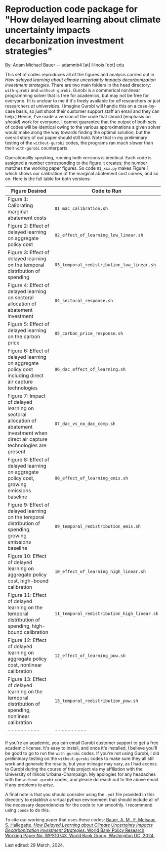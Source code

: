 # Reproduction code package for "How delayed learning about climate uncertainty impacts decarbonization investment strategies"

By: Adam Michael Bauer -- adammb4 [at] illinois [dot] edu

This set of codes reproduces all of the figures and analysis carried out in *How delayed learning about climate uncertainty impacts decarbonization investment strategies*. There are two main folders in the head directory: `with-gurobi` and `without-gurobi`. Gurobi is a commerical nonlinear programming solver that is free for academics, but may not be free for everyone. (It is unclear to me if it's freely available for *all* researchers or just researchers *at universities*. I imagine Gurobi will handle this on a case-by-case basis, so just shoot their customer support staff an email and they can help.) Hence, I've made a version of the code that should (emphasis on *should*) work for everyone. I cannot guarantee that the output of both sets of codes will be identical owing to the various approximations a given solver would make along the way towards finding the optimal solution, but the overall story of our paper should still hold. Note that in my preliminary testing of the `without-gurobi` codes, the programs ran much slower than their `with-gurobi` counterparts. 

Operationallly speaking, running both versions is identical. Each code is assigned a number corresponding to the figure it creates; the number matches the working paper figures. So code `01_xxx.py` makes Figure 1, which shows our calibration of the marginal abatement cost curves, and so on. Here is the full table for both versions:

| Figure Desired | Code to Run |
|----------|----------|
| Figure 1: Calibrating marginal abatement costs | `01_mac_calibration.sh` |
| Figure 2: Effect of delayed learning on aggregate policy cost | `02_effect_of_learning_low_linear.sh` |
| Figure 3: Effect of delayed learning on the temporal distribution of spending | `03_temporal_redistribution_low_linear.sh` |
| Figure 4: Effect of delayed learning on sectoral allocation of abatement investment | `04_sectoral_response.sh`|
| Figure 5: Effect of delayed learning on the carbon price | `05_carbon_price_response.sh` |
| Figure 6: Effect of delayed learning on aggregate policy cost including direct air capture technologies | `06_dac_effect_of_learning.sh` |
| Figure 7: Impact of delayed learning on sectoral allocation of abatement investment when direct air capture technologies are present | `07_dac_vs_no_dac_comp.sh` |
| Figure 8: Effect of delayed learning on aggregate policy cost, growing emissions baseline | `08_effect_of_learning_emis.sh` |
| Figure 9: Effect of delayed learning on the temporal distribution of spending, growing emissions baseline | `09_temporal_redistribution_emis.sh` |
| Figure 10: Effect of delayed learning on aggregate policy cost, high-bound calibration | `10_effect_of_learning_high_linear.sh` |
| Figure 11: Effect of delayed learning on the temporal distribution of spending, high-bound calibration | `11_temporal_redistribution_high_linear.sh` |
| Figure 12: Effect of delayed learning on aggregate policy cost, nonlinear calibration | `12_effect_of_learning_pow.sh` |
| Figure 13: Effect of delayed learning on the temporal distribution of spending, nonlinear calibration | `13_temporal_redistribution_pow.sh` |
|----------|----------|

If you're an academic, you can email Gurobi customer support to get a free academic license. It's easy to install, and once it's installed, I believe you'll be good to go to run the `with-gurobi` codes. If you're not using Gurobi, I did preliminary testing on the `without-gurobi` codes to make sure they all still work and generate the results, but your mileage may vary, as I had access to Gurobi during the course of this project via my affiliation with the University of Illinois Urbana-Champaign. My apologies for any headaches with the `without-gurobi` codes, and please do reach out to the above email if any problems to arise.

A final note is that you should consider using the `.yml` file provided in this directory to establish a virtual python environment that should include all of the necessary dependencies for the code to run smoothly. I recommend using `conda` to do this. 

To cite our working paper that uses these codes: [Bauer, A. M., F. McIsaac, S. Hallegatte. *How Delayed Learning about Climate Uncertainty Impacts Decarbonization Investment Strategies*. World Bank Policy Research Working Paper No. WPS10743, World Bank Group, Washington DC, 2024.](https://documents.worldbank.org/en/publication/documents-reports/documentdetail/099829103282438373/idu1f2d86d77127091490d1a6df1dc342f15d10b)

Last edited: 29 March, 2024.
